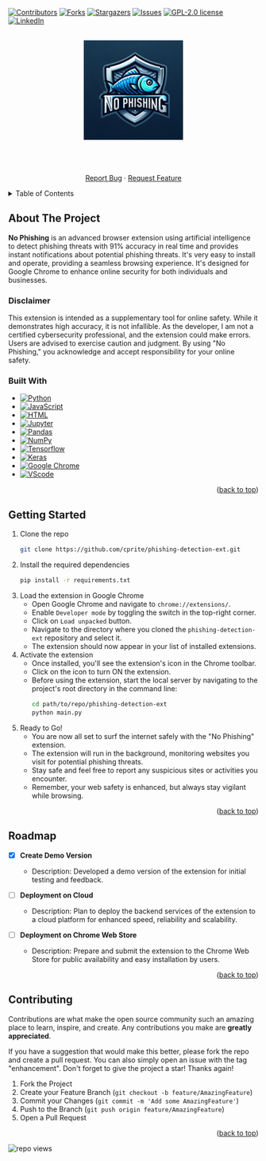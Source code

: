 <!-- Improved compatibility of back to top link: See: https://github.com/othneildrew/Best-README-Template/pull/73 -->
<a name="readme-top"></a>

[![Contributors][contributors-shield]][contributors-url]
[![Forks][forks-shield]][forks-url]
[![Stargazers][stars-shield]][stars-url]
[![Issues][issues-shield]][issues-url]
[![GPL-2.0 license][license-shield]][license-url]
[![LinkedIn][linkedin-shield]][linkedin-url]


<!-- PROJECT LOGO -->
<br />
<div align="center">
  <a href="https://github.com/othneildrew/Best-README-Template">
    <img src="images/logo.png" alt="Logo" width="200" height="200">
  </a>

  <p align="center">
    <br />
    <br />
    <br />
    <a href="https://github.com/cprite/phishing-detection-ext/issues">Report Bug</a>
    ·
    <a href="https://github.com/cprite/phishing-detection-ext/issues">Request Feature</a>
  </p>
</div>



<!-- TABLE OF CONTENTS -->
<details>
  <summary>Table of Contents</summary>
  <ol>
    <li>
      <a href="#about-the-project">About The Project</a>
      <ul>
        <li><a href="#disclaimer">[!] Disclaimer</a></li>
        <li><a href="#built-with">Built With</a></li>
      </ul>
    </li>
    <li>
      <a href="#getting-started">Getting Started</a>
    </li>
    <li><a href="#roadmap">Roadmap</a></li>
    <li><a href="#contributing">Contributing</a></li>
  </ol>
</details>



<!-- ABOUT THE PROJECT -->
## About The Project

**No Phishing** is an advanced browser extension using artificial intelligence to detect phishing threats with 91% accuracy in real time and provides instant notifications about potential phishing threats. It's very easy to install and operate, providing a seamless browsing experience. It's designed for Google Chrome to enhance online security for both individuals and businesses.

### Disclaimer
This extension is intended as a supplementary tool for online safety. While it demonstrates high accuracy, it is not infallible. As the developer, I am not a certified cybersecurity professional, and the extension could make errors. Users are advised to exercise caution and judgment. By using "No Phishing," you acknowledge and accept responsibility for your online safety.

### Built With

* [![Python](https://img.shields.io/badge/Python-FFD43B?style=for-the-badge&logo=python&logoColor=blue)](https://www.python.org)
* [![JavaScript](https://img.shields.io/badge/JavaScript-323330?style=for-the-badge&logo=javascript&logoColor=F7DF1E)](https://www.javascript.com/)
* [![HTML](https://img.shields.io/badge/HTML5-E34F26?style=for-the-badge&logo=html5&logoColor=white)](https://html.spec.whatwg.org/)
* [![Jupyter](https://img.shields.io/badge/Jupyter-F37626.svg?&style=for-the-badge&logo=Jupyter&logoColor=white)](https://jupyterlab.readthedocs.io/en/stable)
* [![Pandas](https://img.shields.io/badge/Pandas-2C2D72?style=for-the-badge&logo=pandas&logoColor=white)](https://pandas.pydata.org/)
* [![NumPy](https://img.shields.io/badge/Numpy-777BB4?style=for-the-badge&logo=numpy&logoColor=white)](https://numpy.org/)
* [![Tensorflow](https://img.shields.io/badge/TensorFlow-FF6F00?style=for-the-badge&logo=TensorFlow&logoColor=white)](https://www.tensorflow.org)
* [![Keras](https://img.shields.io/badge/Keras-FF0000?style=for-the-badge&logo=keras&logoColor=white)](https://keras.io/)
* [![Google Chrome](https://img.shields.io/badge/Google_chrome-4285F4?style=for-the-badge&logo=Google-chrome&logoColor=white)](https://www.google.com/chrome/)
* [![VScode](https://img.shields.io/badge/VSCode-0078D4?style=for-the-badge&logo=visual%20studio%20code&logoColor=white)](https://code.visualstudio.com/)

<p align="right">(<a href="#readme-top">back to top</a>)</p>



<!-- GETTING STARTED -->
## Getting Started

1. Clone the repo
   ```sh
   git clone https://github.com/cprite/phishing-detection-ext.git
   ```
2. Install the required dependencies
   ```sh
   pip install -r requirements.txt
   ```
3. Load the extension in Google Chrome
   - Open Google Chrome and navigate to `chrome://extensions/`.
   - Enable `Developer mode` by toggling the switch in the top-right corner.
   - Click on `Load unpacked` button.
   - Navigate to the directory where you cloned the `phishing-detection-ext` repository and select it.
   - The extension should now appear in your list of installed extensions.
4. Activate the extension
   - Once installed, you'll see the extension's icon in the Chrome toolbar.
   - Click on the icon to turn ON the extension.
   - Before using the extension, start the local server by navigating to the project's root directory in the command line:
     ```sh
     cd path/to/repo/phishing-detection-ext
     python main.py
5. Ready to Go!
   - You are now all set to surf the internet safely with the "No Phishing" extension.
   - The extension will run in the background, monitoring websites you visit for potential phishing threats.
   - Stay safe and feel free to report any suspicious sites or activities you encounter.
   - Remember, your web safety is enhanced, but always stay vigilant while browsing.

<p align="right">(<a href="#readme-top">back to top</a>)</p>

<!-- ROADMAP -->
## Roadmap

- [x] **Create Demo Version**
  - Description: Developed a demo version of the extension for initial testing and feedback.

- [ ] **Deployment on Cloud**
  - Description: Plan to deploy the backend services of the extension to a cloud platform for enhanced speed, reliability and scalability.

- [ ] **Deployment on Chrome Web Store**
  - Description: Prepare and submit the extension to the Chrome Web Store for public availability and easy installation by users.

<p align="right">(<a href="#readme-top">back to top</a>)</p>


<!-- CONTRIBUTING -->
## Contributing

Contributions are what make the open source community such an amazing place to learn, inspire, and create. Any contributions you make are **greatly appreciated**.

If you have a suggestion that would make this better, please fork the repo and create a pull request. You can also simply open an issue with the tag "enhancement".
Don't forget to give the project a star! Thanks again!

1. Fork the Project
2. Create your Feature Branch (`git checkout -b feature/AmazingFeature`)
3. Commit your Changes (`git commit -m 'Add some AmazingFeature'`)
4. Push to the Branch (`git push origin feature/AmazingFeature`)
5. Open a Pull Request

<p align="right">(<a href="#readme-top">back to top</a>)</p>

<img title="repo views" src="https://freshidea.com/jonah/app/phishing-detection-ext">


<!-- MARKDOWN LINKS & IMAGES -->
<!-- https://www.markdownguide.org/basic-syntax/#reference-style-links -->
[contributors-shield]: https://img.shields.io/github/contributors/cprite/phishing-detection-ext.svg?style=for-the-badge
[contributors-url]: https://github.com/cprite/phishing-detection-ext/graphs/contributors
[forks-shield]: https://img.shields.io/github/forks/cprite/phishing-detection-ext.svg?style=for-the-badge
[forks-url]: https://github.com/cprite/phishing-detection-ext/network/members
[stars-shield]: https://img.shields.io/github/stars/cprite/phishing-detection-ext.svg?style=for-the-badge
[stars-url]: https://github.com/cprite/phishing-detection-ext/stargazers
[issues-shield]: https://img.shields.io/github/issues/cprite/phishing-detection-ext.svg?style=for-the-badge
[issues-url]: https://github.com/cprite/phishing-detection-ext/issues
[license-shield]: https://img.shields.io/github/license/cprite/phishing-detection-ext.svg?style=for-the-badge
[license-url]: https://github.com/cprite/phishing-detection-ext/blob/master/LICENSE.md
[linkedin-shield]: https://img.shields.io/badge/-LinkedIn-black.svg?style=for-the-badge&logo=linkedin&colorB=555
[linkedin-url]: https://linkedin.com/in/niknmirosh
